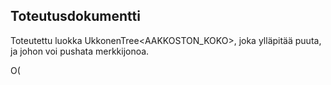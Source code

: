 ## Toteutusdokumentti

Toteutettu luokka UkkonenTree<AAKKOSTON_KOKO>, joka ylläpitää puuta, ja johon voi pushata merkkijonoa.

O(